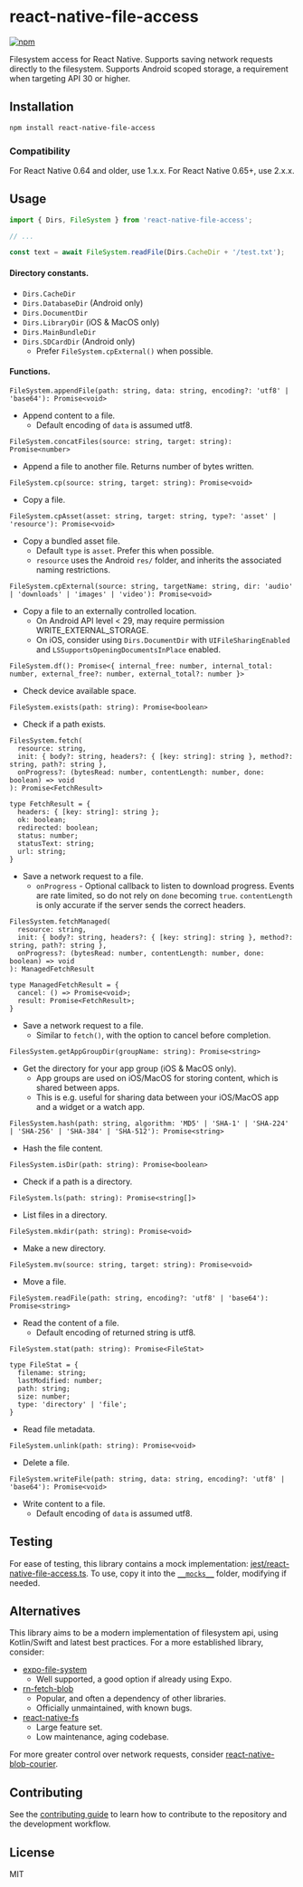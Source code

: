 # react-native-file-access

[![npm](https://img.shields.io/npm/v/react-native-file-access)](https://www.npmjs.com/package/react-native-file-access)

Filesystem access for React Native. Supports saving network requests directly
to the filesystem. Supports Android scoped storage, a requirement when targeting
API 30 or higher.

## Installation

```sh
npm install react-native-file-access
```

### Compatibility

For React Native 0.64 and older, use 1.x.x. For React Native 0.65+, use 2.x.x.

## Usage

```js
import { Dirs, FileSystem } from 'react-native-file-access';

// ...

const text = await FileSystem.readFile(Dirs.CacheDir + '/test.txt');
```

#### Directory constants.

- `Dirs.CacheDir`
- `Dirs.DatabaseDir` (Android only)
- `Dirs.DocumentDir`
- `Dirs.LibraryDir` (iOS & MacOS only)
- `Dirs.MainBundleDir`
- `Dirs.SDCardDir` (Android only)
  - Prefer `FileSystem.cpExternal()` when possible.

#### Functions.

`FileSystem.appendFile(path: string, data: string, encoding?: 'utf8' | 'base64'): Promise<void>`

- Append content to a file.
  - Default encoding of `data` is assumed utf8.

`FileSystem.concatFiles(source: string, target: string): Promise<number>`

- Append a file to another file. Returns number of bytes written.

`FileSystem.cp(source: string, target: string): Promise<void>`

- Copy a file.

`FileSystem.cpAsset(asset: string, target: string, type?: 'asset' | 'resource'): Promise<void>`

- Copy a bundled asset file.
  - Default `type` is `asset`. Prefer this when possible.
  - `resource` uses the Android `res/` folder, and inherits the associated
    naming restrictions.

`FileSystem.cpExternal(source: string, targetName: string, dir: 'audio' | 'downloads' | 'images' | 'video'): Promise<void>`

- Copy a file to an externally controlled location.
  - On Android API level < 29, may require permission WRITE_EXTERNAL_STORAGE.
  - On iOS, consider using `Dirs.DocumentDir` with `UIFileSharingEnabled`
    and `LSSupportsOpeningDocumentsInPlace` enabled.

`FileSystem.df(): Promise<{ internal_free: number, internal_total: number, external_free?: number, external_total?: number }>`

- Check device available space.

`FileSystem.exists(path: string): Promise<boolean>`

- Check if a path exists.

```
FilesSystem.fetch(
  resource: string,
  init: { body?: string, headers?: { [key: string]: string }, method?: string, path?: string },
  onProgress?: (bytesRead: number, contentLength: number, done: boolean) => void
): Promise<FetchResult>

type FetchResult = {
  headers: { [key: string]: string };
  ok: boolean;
  redirected: boolean;
  status: number;
  statusText: string;
  url: string;
}
```

- Save a network request to a file.
  - `onProgress` - Optional callback to listen to download progress. Events
    are rate limited, so do not rely on `done` becoming `true`.
    `contentLength` is only accurate if the server sends the correct headers.

```
FilesSystem.fetchManaged(
  resource: string,
  init: { body?: string, headers?: { [key: string]: string }, method?: string, path?: string },
  onProgress?: (bytesRead: number, contentLength: number, done: boolean) => void
): ManagedFetchResult

type ManagedFetchResult = {
  cancel: () => Promise<void>;
  result: Promise<FetchResult>;
}
```

- Save a network request to a file.
  - Similar to `fetch()`, with the option to cancel before completion.

`FilesSystem.getAppGroupDir(groupName: string): Promise<string>`

- Get the directory for your app group (iOS & MacOS only).
  - App groups are used on iOS/MacOS for storing content, which is shared between apps.
  - This is e.g. useful for sharing data between your iOS/MacOS app and a widget or a watch app.

`FilesSystem.hash(path: string, algorithm: 'MD5' | 'SHA-1' | 'SHA-224' | 'SHA-256' | 'SHA-384' | 'SHA-512'): Promise<string>`

- Hash the file content.

`FilesSystem.isDir(path: string): Promise<boolean>`

- Check if a path is a directory.

`FileSystem.ls(path: string): Promise<string[]>`

- List files in a directory.

`FileSystem.mkdir(path: string): Promise<void>`

- Make a new directory.

`FileSystem.mv(source: string, target: string): Promise<void>`

- Move a file.

`FileSystem.readFile(path: string, encoding?: 'utf8' | 'base64'): Promise<string>`

- Read the content of a file.
  - Default encoding of returned string is utf8.

```
FileSystem.stat(path: string): Promise<FileStat>

type FileStat = {
  filename: string;
  lastModified: number;
  path: string;
  size: number;
  type: 'directory' | 'file';
}
```

- Read file metadata.

`FileSystem.unlink(path: string): Promise<void>`

- Delete a file.

`FileSystem.writeFile(path: string, data: string, encoding?: 'utf8' | 'base64'): Promise<void>`

- Write content to a file.
  - Default encoding of `data` is assumed utf8.

## Testing

For ease of testing, this library contains a mock implementation:
[jest/react-native-file-access.ts](https://github.com/alpha0010/react-native-file-access/blob/master/jest/react-native-file-access.ts).
To use, copy it into the [`__mocks__`](https://jestjs.io/docs/en/manual-mocks#mocking-node-modules)
folder, modifying if needed.

## Alternatives

This library aims to be a modern implementation of filesystem api, using Kotlin/Swift
and latest best practices. For a more established library, consider:

- [expo-file-system](https://docs.expo.io/versions/latest/sdk/filesystem/)
  - Well supported, a good option if already using Expo.
- [rn-fetch-blob](https://github.com/joltup/rn-fetch-blob)
  - Popular, and often a dependency of other libraries.
  - Officially unmaintained, with known bugs.
- [react-native-fs](https://github.com/itinance/react-native-fs)
  - Large feature set.
  - Low maintenance, aging codebase.

For more greater control over network requests, consider
[react-native-blob-courier](https://github.com/edeckers/react-native-blob-courier).

## Contributing

See the [contributing guide](CONTRIBUTING.md) to learn how to contribute to the repository and the development workflow.

## License

MIT
